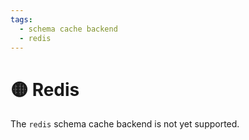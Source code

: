 ```yaml
---
tags:
  - schema cache backend
  - redis
---
```


# 🟡 Redis

The `redis` schema cache backend is not yet supported.
